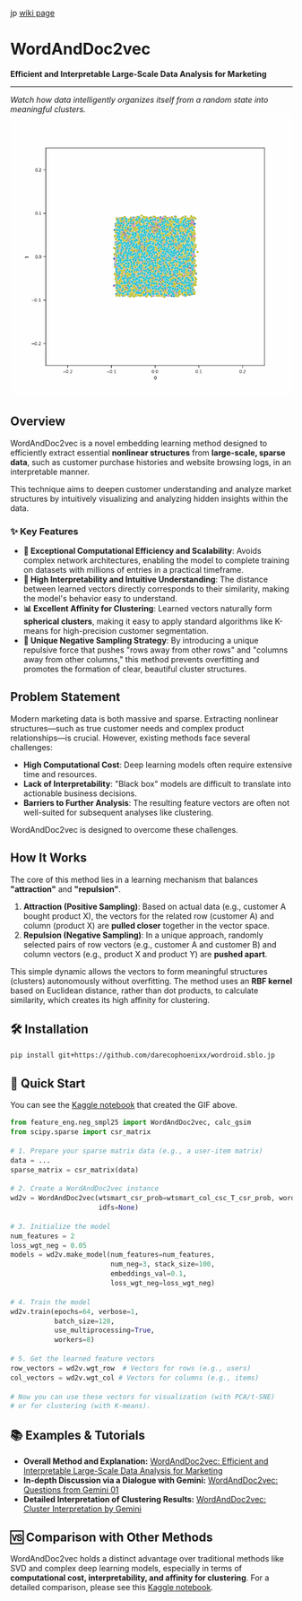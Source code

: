 jp [wiki page](https://github.com/darecophoenixx/wordroid.sblo.jp/wiki/WordAndDoc2vec)

# WordAndDoc2vec

**Efficient and Interpretable Large-Scale Data Analysis for Marketing**

---

*Watch how data intelligently organizes itself from a random state into meaningful clusters.*
![Training Process GIF](https://github.com/darecophoenixx/wordroid.sblo.jp/blob/master/images/weights_evolution005.gif?raw=true)

## Overview

WordAndDoc2vec is a novel embedding learning method designed to efficiently extract essential **nonlinear structures** from **large-scale, sparse data**, such as customer purchase histories and website browsing logs, in an interpretable manner.

This technique aims to deepen customer understanding and analyze market structures by intuitively visualizing and analyzing hidden insights within the data.

### ✨ Key Features

- **🚀 Exceptional Computational Efficiency and Scalability**: Avoids complex network architectures, enabling the model to complete training on datasets with millions of entries in a practical timeframe.
- **🧠 High Interpretability and Intuitive Understanding**: The distance between learned vectors directly corresponds to their similarity, making the model's behavior easy to understand.
- **📊 Excellent Affinity for Clustering**: Learned vectors naturally form **spherical clusters**, making it easy to apply standard algorithms like K-means for high-precision customer segmentation.
- **🎯 Unique Negative Sampling Strategy**: By introducing a unique repulsive force that pushes "rows away from other rows" and "columns away from other columns," this method prevents overfitting and promotes the formation of clear, beautiful cluster structures.

## Problem Statement

Modern marketing data is both massive and sparse. Extracting nonlinear structures—such as true customer needs and complex product relationships—is crucial. However, existing methods face several challenges:

- **High Computational Cost**: Deep learning models often require extensive time and resources.
- **Lack of Interpretability**: "Black box" models are difficult to translate into actionable business decisions.
- **Barriers to Further Analysis**: The resulting feature vectors are often not well-suited for subsequent analyses like clustering.

WordAndDoc2vec is designed to overcome these challenges.

## How It Works

The core of this method lies in a learning mechanism that balances **"attraction"** and **"repulsion"**.

1.  **Attraction (Positive Sampling)**: Based on actual data (e.g., customer A bought product X), the vectors for the related row (customer A) and column (product X) are **pulled closer** together in the vector space.
2.  **Repulsion (Negative Sampling)**: In a unique approach, randomly selected pairs of row vectors (e.g., customer A and customer B) and column vectors (e.g., product X and product Y) are **pushed apart**.

This simple dynamic allows the vectors to form meaningful structures (clusters) autonomously without overfitting. The method uses an **RBF kernel** based on Euclidean distance, rather than dot products, to calculate similarity, which creates its high affinity for clustering.

## 🛠️ Installation

```bash
pip install git+https://github.com/darecophoenixx/wordroid.sblo.jp
```

## 🚀 Quick Start

You can see the [Kaggle notebook](https://www.kaggle.com/code/wordroid/sample023-k-2-gif) that created the GIF above.

```python
from feature_eng.neg_smpl25 import WordAndDoc2vec, calc_gsim
from scipy.sparse import csr_matrix

# 1. Prepare your sparse matrix data (e.g., a user-item matrix)
data = ...
sparse_matrix = csr_matrix(data)

# 2. Create a WordAndDoc2vec instance
wd2v = WordAndDoc2vec(wtsmart_csr_prob=wtsmart_col_csc_T_csr_prob, word_dic=word_dic, doc_dic=doc_dic,
                      idfs=None)

# 3. Initialize the model
num_features = 2
loss_wgt_neg = 0.05
models = wd2v.make_model(num_features=num_features,
                         num_neg=3, stack_size=100,
                         embeddings_val=0.1,
                         loss_wgt_neg=loss_wgt_neg)

# 4. Train the model
wd2v.train(epochs=64, verbose=1,
           batch_size=128,
           use_multiprocessing=True,
           workers=8)

# 5. Get the learned feature vectors
row_vectors = wd2v.wgt_row  # Vectors for rows (e.g., users)
col_vectors = wd2v.wgt_col # Vectors for columns (e.g., items)

# Now you can use these vectors for visualization (with PCA/t-SNE)
# or for clustering (with K-means).
```

## 📚 Examples & Tutorials

- **Overall Method and Explanation:** [WordAndDoc2vec: Efficient and Interpretable Large-Scale Data Analysis for Marketing](https://www.kaggle.com/code/wordroid/wordanddoc2vec-sparse-data-nl-features)
- **In-depth Discussion via a Dialogue with Gemini:** [WordAndDoc2vec: Questions from Gemini 01](https://www.kaggle.com/code/wordroid/wordanddoc2vec-questions-from-gemini)
- **Detailed Interpretation of Clustering Results:** [WordAndDoc2vec: Cluster Interpretation by Gemini](https://www.kaggle.com/code/wordroid/wordanddoc2vec-gemini)

## 🆚 Comparison with Other Methods

WordAndDoc2vec holds a distinct advantage over traditional methods like SVD and complex deep learning models, especially in terms of **computational cost, interpretability, and affinity for clustering**. For a detailed comparison, please see this [Kaggle notebook](https://www.kaggle.com/code/wordroid/wordanddoc2vec-comparison-with-other-methods).
